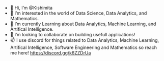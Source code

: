 - 👋 Hi, I’m @Kishimita
- 👀 I’m interested in the world of Data Science, Data Analytics, and Mathematics.
- 🌱 I’m currently Learning about Data Analytics, Machine Learning, and Artifical Intelligence.
- 💞️ I’m looking to collaborate on building usefull applications!
- 📫 I use discord for things related to Data Analytics, Machine Learning, Artifical Intelligence, Software Engineering and Mathematics so reach me here! https://discord.gg/k6ZZDrUa

<!---
Kishimita/Kishimita is a ✨ special ✨ repository because its `README.md` (this file) appears on your GitHub profile.
You can click the Preview link to take a look at your changes.
--->
